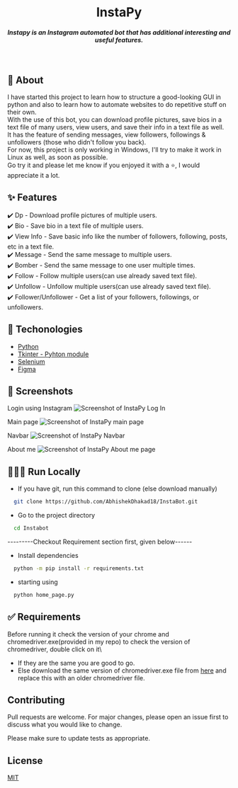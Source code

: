 <h1 align="center">InstaPy</h1>
<h5 align="center">Instapy is an Instagram automated bot that has additional interesting and useful features.</h5><br/>


## 🎯 About
I have started this project to learn how to structure a good-looking GUI in python and also to learn how to automate websites to do repetitive stuff on their own.\
With the use of this bot, you can download profile pictures, save bios in a text file of many users, view users, and save their info in a text file as well.\
It has the feature of sending messages, view followers, followings & unfollowers (those who didn't follow you back).\
For now, this project is only working in Windows, I'll try to make it work in Linux as well, as soon as possible.\
Go try it and please let me know if you enjoyed it with a ⭐️, I would appreciate it a lot.

## ✨ Features
✔️ Dp - Download profile pictures of multiple users.\
✔️ Bio - Save bio in a text file of multiple users.\
✔️ View Info - Save basic info like the number of followers, following, posts, etc in a text file.\
✔️ Message - Send the same message to multiple users.\
✔️ Bomber - Send the same message to one user multiple times.\
✔️ Follow - Follow multiple users(can use already saved text file).\
✔️ Unfollow - Unfollow multiple users(can use already saved text file).\
✔️ Follower/Unfollower - Get a list of your followers, followings, or unfollowers.

## 🚀 Techonologies
- [Python](https://www.python.org/)
- [Tkinter - Pyhton module](https://docs.python.org/3/library/tkinter.html)
- [Selenium](https://www.selenium.dev/)
- [Figma](https://www.figma.com/)


## 📸 Screenshots
Login using Instagram
![Screenshot of InstaPy Log In](https://ik.imagekit.io/b2vii2qmxcx8/login_instapy_6m0_a1mDm.png)

Main page
![Screenshot of InstaPy main page](https://ik.imagekit.io/b2vii2qmxcx8/main_page_QtrbZYG9b.png)

Navbar
![Screenshot of InstaPy Navbar](https://ik.imagekit.io/b2vii2qmxcx8/navbar_XXRHmz5Zl.png)

About me
![Screenshot of InstaPy About me page](https://ik.imagekit.io/b2vii2qmxcx8/about_me_plCy3h9sX.png)


## 👨🏻‍💻 Run Locally

- If you have git, run this command to clone (else download manually)

```bash
  git clone https://github.com/AbhishekDhakad18/InstaBot.git
```
- Go to the project directory

```bash
  cd Instabot
```
---------Checkout Requirement section first, given below------

- Install dependencies

```bash
  python -m pip install -r requirements.txt
```
- starting using

```bash
  python home_page.py
```
## ✅ Requirements
Before running it check the version of your chrome and chromedriver.exe(provided in my repo)  to check the version of chromedriver, double click on it\
- If they are the same you are good to go.
- Else download the same version of chromedriver.exe file from [here](https://chromedriver.chromium.org/downloads) and replace this with an older chromedriver file.

## Contributing
Pull requests are welcome. For major changes, please open an issue first to discuss what you would like to change.

Please make sure to update tests as appropriate.

## License
[MIT](https://choosealicense.com/licenses/mit/)









